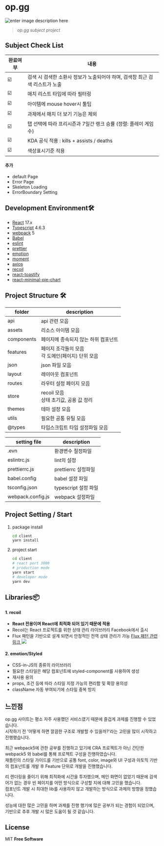 # **op.gg**

![enter image description here](https://news.op.gg/images/reverse.rectangle.png)


> _op.gg subject project_

## Subject Check List

| 완료여부 | 내용                                                                         |
| -------- | ---------------------------------------------------------------------------- |
| ☑️       | 검색 시 검색한 소환사 정보가 노출되어야 하며, 검색창 최근 검색 리스트가 노출 |
| ☑️       | 매치 리스트 타입에 따라 필터링                                               |
| ☑️       | 아이템에 mouse hover시 툴팁                                                  |
| ☑️       | 과제에서 매치 더 보기 기능은 제외                                            |
| ☑️       | 탭 선택에 따라 프리시즌과 7일간 랭크 승률 (정렬: 플레이 게임수)              |
| ☑️       | KDA 공식 적용 : kills + assists / deaths            |
| ☑️       | 색상표시기준 적용         |

#### 추가

- default Page
- Error Page
- Skeleton Loading
- ErrorBoundary Setting

## Development Environment🛠

- [React] 17.x
- [Typescript] 4.6.3
- [webpack] 5
- [Babel]
- [eslint]
- [prettier]
- [emotion]
- [moment]
- [axios]
- [recoil]
- [react-toastify]
- [react-minimal-pie-chart]

## Project Structure 🛠

| folder     | description                                           |
| ---------- | ----------------------------------------------------- |
| api        | api 관련 모음                                         |
| assets     | 리소스 아이템 모음                                    |
| components | 페이지에 종속되지 않는 하위 컴포넌트                  |
| features   | 페이지 조각들의 모음<br/> 각 도메인(페이지) 단위 모음 |
| json       | json 파일 모음                                        |
| layout     | 레이아웃 컴포넌트                                     |
| routes     | 라우터 설정 페이지 모음                               |
| store      | recoil 모음 <br/>상태 초기값, 공용 값 정리            |
| themes     | 테마 설정 모음                                        |
| utils      | 필요한 공통 유틸 모음                                 |
| @types     | 타입스크립트 타입 설정파일 모음                       |

| setting file      | description                                |
| ----------------- | ------------------------------------------ |
| .evn              | 환경변수 절정파일                          |
| eslintrc.js       | lint의 설정                                |
| prettierrc.js     | prettierrc 설정파일                        |
| babel.config      | babel 설정 파일                            |
| tsconfig.json     | typescript 설정 파일                       |
| webpack.config.js | webpack 설정파일                           |

## Project Setting / Start

####

1. package install

   ```bash
   cd client
   yarn install
   ```

2. project start

   ```bash
   cd client
   # react port 3000
   # production mode
   yarn start
   # developer mode
   yarn dev
   ```

## Libraries📦

#### 1. recoil

- **React 전용이며 React에 최적화 되어 있기 때문에 적용**
- Recoil는 React 프로젝트를 위한 상태 관리 라이브러리 Facebook에서 출시
- Flux 패턴을 기반으로 설계 되면서 안정적인 전역 상태 관리가 가능 [Flux 패턴 관련링크 ](https://medium.com/hcleedev/web-react-flux-%ED%8C%A8%ED%84%B4-88d6caa13b5b)![](https://miro.medium.com/max/1400/0*ZTe7dIoLlUFYFbML.png)

#### 2. emotion/Styled

- CSS-in-JS의 종류의 라이브러리
- 필요한 스타일은 해당 컴포넌트에 styled-component를 사용하여 생성
- 재사용 용의
- props, 조건 등에 따라 스타일 지정 가능의 편리함 및 확장 용의성
- className 자동 부여되기에 스타일 중복 방지

## 느낀점

op.gg 사이트는 평소 자주 사용했던 서비스였기 때문에 즐겁게 과제를 진행할 수 있었습니다.  
시작하기 전 '어떻게 하면 깔끔한 구조로 개발할 수 있을까?'라는 고민을 많이 시작하고 진행했습니다.

최근 webpack5에 관한 공부를 진행하고 있기에 CRA 프로젝트가 아닌 간단한 webpack5 와 babel를 통해 프로젝트 구성을 진행하였습니다.  
재플린의 스타일 가이드를 기반으로 공통 font, color, image와 UI 구성과 아토믹 기반의 컴포넌트를 개발 후 Feature 단위로 개발을 진행했습니다.

리 렌더링을 줄이기 위해 최적화에 시간을 투자했으며, 메인 화면이 없었기 때문에 검색어가 없는 경우 빈 페이지를 어떤 방식으로 구성할 지에 대해 고민을 했습니다.  
컴포넌트 개발 시 최대한 lib를 사용하지 않고 개발하는 방식으로 과제의 방향을 정했습니다.

성능에 대한 많은 고민을 하며 과제를 진행 했기에 많은 공부가 되는 경험이 되었으며, 기반으로 추후 개발 시 많은 도움이 될 것 같습니다.

## License

MIT
**Free Software**

[//]: #
[webpack]: https://webpack.kr/migrate/5/
[react]: https://ko.reactjs.org/
[typescript]: https://www.typescriptlang.org/
[emotion]: https://emotion.sh/docs/introduction
[prettier]: https://prettier.io/
[eslint]: https://eslint.org/
[babel]: https://babeljs.io/
[moment]: https://momentjs.com/
[axios]: https://axios-http.com/kr/docs/intro
[recoil]: https://recoiljs.org/ko/
[react-toastify]: https://fkhadra.github.io/react-toastify/introduction
[react-minimal-pie-chart]: https://www.npmjs.com/package/react-minimal-pie-chart
